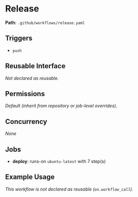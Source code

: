 # Release

**Path:** `.github/workflows/release.yaml`

## Triggers
- `push`

## Reusable Interface
_Not declared as reusable._

## Permissions
_Default (inherit from repository or job-level overrides)._

## Concurrency
_None_

## Jobs
- **deploy**: runs-on `ubuntu-latest` with 7 step(s)

## Example Usage
_This workflow is not declared as reusable (`on.workflow_call`)._
